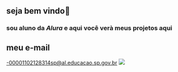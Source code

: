 ## **seja bem vindo**🎱

### sou aluno da _Alura_ e aqui você verà meus projetos aqui 
## meu e-mail
-00001102128314sp@al.educacao.sp.gov.br
![](https://media.tenor.com/ParaU2pRy3IAAAAM/pep-guardiola-guardiola.gif)

<!--
**DAVI1234567891001/DAVI1234567891001** is a ✨ _special_ ✨ repository because its `README.md` (this file) appears on your GitHub profile.

Here are some ideas to get you started:

- 🔭 I’m currently working on ...
- 🌱 I’m currently learning ...
- 👯 I’m looking to collaborate on ...
- 🤔 I’m looking for help with ...
- 💬 Ask me about ...
- 📫 How to reach me: ...
- 😄 Pronouns: ...
- ⚡ Fun fact: ...
-->
